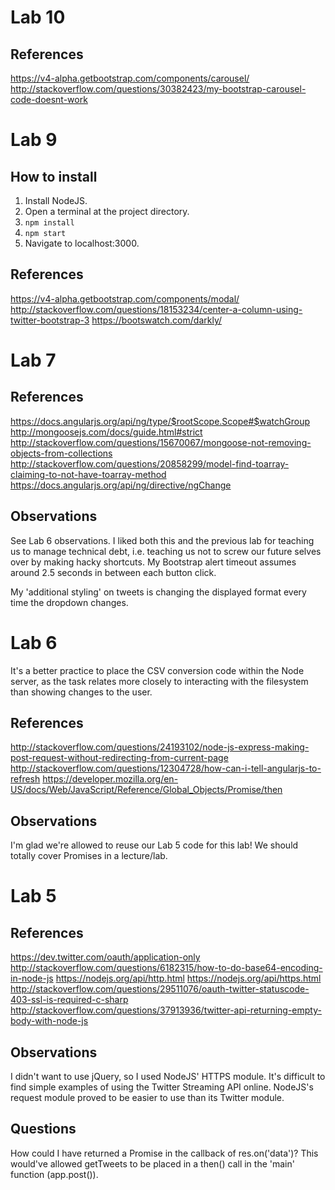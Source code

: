 # Lab 10

## References

https://v4-alpha.getbootstrap.com/components/carousel/
http://stackoverflow.com/questions/30382423/my-bootstrap-carousel-code-doesnt-work


# Lab 9

## How to install

1. Install NodeJS.
2. Open a terminal at the project directory.
3. `npm install`
4. `npm start`
5. Navigate to localhost:3000.

## References

https://v4-alpha.getbootstrap.com/components/modal/
http://stackoverflow.com/questions/18153234/center-a-column-using-twitter-bootstrap-3
https://bootswatch.com/darkly/


# Lab 7

## References
https://docs.angularjs.org/api/ng/type/$rootScope.Scope#$watchGroup
http://mongoosejs.com/docs/guide.html#strict
http://stackoverflow.com/questions/15670067/mongoose-not-removing-objects-from-collections
http://stackoverflow.com/questions/20858299/model-find-toarray-claiming-to-not-have-toarray-method
https://docs.angularjs.org/api/ng/directive/ngChange

## Observations
See Lab 6 observations.
I liked both this and the previous lab for teaching us to manage technical debt, i.e. teaching us not to screw our future selves over by making hacky shortcuts.
My Bootstrap alert timeout assumes around 2.5 seconds in between each button click.

My 'additional styling' on tweets is changing the displayed format every time the dropdown changes.


# Lab 6

It's a better practice to place the CSV conversion code within the Node server, as the task relates more closely to interacting with the filesystem than showing changes to the user.

## References
http://stackoverflow.com/questions/24193102/node-js-express-making-post-request-without-redirecting-from-current-page
http://stackoverflow.com/questions/12304728/how-can-i-tell-angularjs-to-refresh
https://developer.mozilla.org/en-US/docs/Web/JavaScript/Reference/Global_Objects/Promise/then

## Observations
I'm glad we're allowed to reuse our Lab 5 code for this lab!
We should totally cover Promises in a lecture/lab.


# Lab 5

## References
https://dev.twitter.com/oauth/application-only
http://stackoverflow.com/questions/6182315/how-to-do-base64-encoding-in-node-js
https://nodejs.org/api/http.html
https://nodejs.org/api/https.html
http://stackoverflow.com/questions/29511076/oauth-twitter-statuscode-403-ssl-is-required-c-sharp
http://stackoverflow.com/questions/37913936/twitter-api-returning-empty-body-with-node-js

## Observations
I didn't want to use jQuery, so I used NodeJS' HTTPS module.
It's difficult to find simple examples of using the Twitter Streaming API online.
NodeJS's request module proved to be easier to use than its Twitter module.

## Questions
How could I have returned a Promise in the callback of res.on('data')? This would've allowed getTweets to be placed in a then() call in the 'main' function (app.post()).
